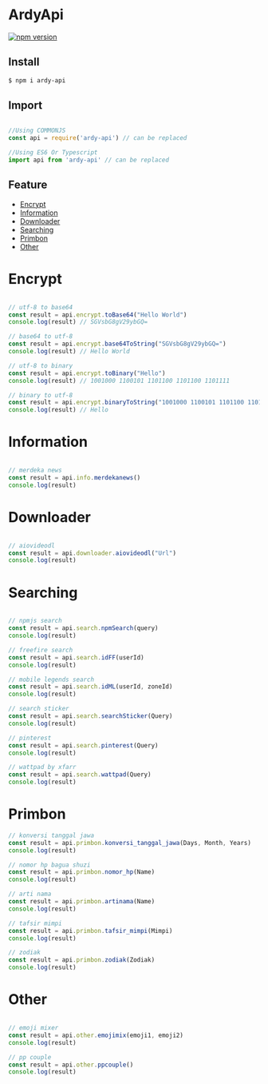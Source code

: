 # ArdyApi
[![npm version](https://img.shields.io/npm/v/ardy-api)](https://npmjs.com/package/ardy-api)

## Install
```bash
$ npm i ardy-api
```

## Import
```js

//Using COMMONJS
const api = require('ardy-api') // can be replaced

//Using ES6 Or Typescript
import api from 'ardy-api' // can be replaced

```

## Feature
* [Encrypt](#encrypt)
* [Information](#information)
* [Downloader](#downloader)
* [Searching](#searching)
* [Primbon](#primbon)
* [Other](#other)

# Encrypt
```js

// utf-8 to base64
const result = api.encrypt.toBase64("Hello World") 
console.log(result) // SGVsbG8gV29ybGQ=

// base64 to utf-8
const result = api.encrypt.base64ToString("SGVsbG8gV29ybGQ=")
console.log(result) // Hello World

// utf-8 to binary
const result = api.encrypt.toBinary("Hello")
console.log(result) // 1001000 1100101 1101100 1101100 1101111

// binary to utf-8
const result = api.encrypt.binaryToString("1001000 1100101 1101100 1101100 1101111")
console.log(result) // Hello

```
# Information 
```js

// merdeka news
const result = api.info.merdekanews()
console.log(result)
```
# Downloader
```js

// aiovideodl
const result = api.downloader.aiovideodl("Url")
console.log(result)
```
# Searching
```js

// npmjs search
const result = api.search.npmSearch(query)
console.log(result)

// freefire search
const result = api.search.idFF(userId)
console.log(result)

// mobile legends search
const result = api.search.idML(userId, zoneId)
console.log(result)

// search sticker
const result = api.search.searchSticker(Query)
console.log(result)

// pinterest
const result = api.search.pinterest(Query)
console.log(result)

// wattpad by xfarr
const result = api.search.wattpad(Query)
console.log(result)
```
# Primbon
```js
// konversi tanggal jawa
const result = api.primbon.konversi_tanggal_jawa(Days, Month, Years)
console.log(result)

// nomor hp bagua shuzi
const result = api.primbon.nomor_hp(Name)
console.log(result)

// arti nama
const result = api.primbon.artinama(Name)
console.log(result)

// tafsir mimpi
const result = api.primbon.tafsir_mimpi(Mimpi)
console.log(result)

// zodiak
const result = api.primbon.zodiak(Zodiak)
console.log(result)
```
# Other
```js

// emoji mixer
const result = api.other.emojimix(emoji1, emoji2)
console.log(result)

// pp couple
const result = api.other.ppcouple()
console.log(result)
```